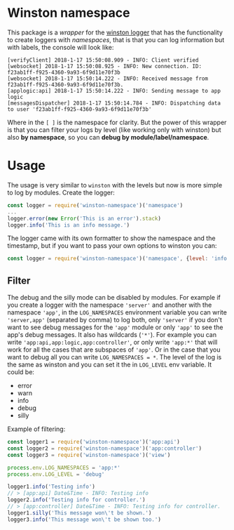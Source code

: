 # Winston namespace

This package is a *wrapper* for the [winston logger](https://www.npmjs.com/package/winston) that has the functionality to create loggers with *namespaces*, that is that you can log information but with labels, the console will look like:
```
[verifyClient] 2018-1-17 15:50:08.909 - INFO: Client verified
[websocket] 2018-1-17 15:50:08.925 - INFO: New connection. ID: f23ab1ff-f925-4360-9a93-6f9d11e70f3b
[websocket] 2018-1-17 15:50:14.222 - INFO: Received message from f23ab1ff-f925-4360-9a93-6f9d11e70f3b.
[applogic:api] 2018-1-17 15:50:14.222 - INFO: Sending message to app logic
[messagesDispatcher] 2018-1-17 15:50:14.784 - INFO: Dispatching data to user 'f23ab1ff-f925-4360-9a93-6f9d11e70f3b'
```
Where in the `[ ]` is the namespace for clarity. But the power of this wrapper is that you can filter your logs by level (like working only with winston) but also **by namespace**, so you can **debug by module/label/namespace**.

# Usage

The usage is very similar to `winston` with the levels but now is more simple to log by modules.
Create the logger:
``` js
const logger = require('winston-namespace')('namespace')
...
logger.error(new Error('This is an error').stack)
logger.info('This is an info message.')
```
The logger came with its own formatter to show the namespace and the timestamp, but if you want to pass your own options to winston you can:
``` js
const logger = require('winston-namespace')('namespace', {level: 'info'})
```
## Filter
The debug and the silly mode can be disabled by modules. For example if you create a logger with the namespace
`'server'` and another with the namespace `'app'`, in the `LOG_NAMESPACES` environment variable you can write
`'server,app'` (separated by comma) to log both, only `'server'` if you don't want to see debug messages for the `'app'` module or only
`'app'` to see the app's debug messages.
It also has wildcards (`'*'`). For example you can write `'app:api,app:logic,app:controller'`,
or only write `'app:*'` that will work for all the cases that are subspaces of `'app'`. Or in the case that you
want to debug all you can write `LOG_NAMESPACES = *`.
The level of the log is the same as winston and you can set it the in `LOG_LEVEL` env variable. It could be:
 - error
 - warn
 - info
 - debug
 - silly

 Example of filtering:
 ``` js
 const logger1 = require('winston-namespace')('app:api')
 const logger2 = require('winston-namespace')('app:controller')
 const logger3 = require('winston-namespace')('view')

 process.env.LOG_NAMESPACES = 'app:*'
 process.env.LOG_LEVEL = 'debug'

 logger1.info('Testing info')
// > [app:api] Date&Time - INFO: Testing info
logger2.info('Testing info for controller.')
// > [app:controller] Date&Time - INFO: Testing info for controller.
logger1.silly('This message won\'t be shown.')
logger3.info('This message won\'t be shown too.')
 ```